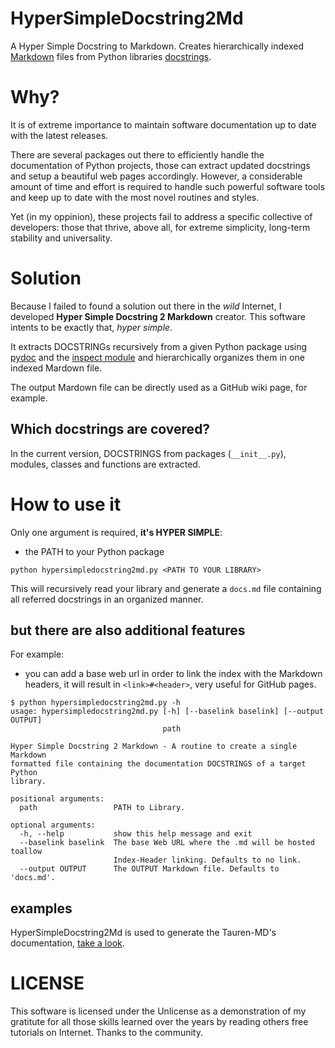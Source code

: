 # HyperSimpleDocstring2Md

A Hyper Simple Docstring to Markdown. Creates hierarchically indexed [Markdown](https://en.wikipedia.org/wiki/Markdown) files from Python libraries [docstrings](https://www.python.org/dev/peps/pep-0257/).

# Why?

It is of extreme importance to maintain software documentation up to date with the latest releases.

There are several packages out there to efficiently handle the documentation of Python projects, those can extract updated docstrings and setup a beautiful web pages accordingly. However, a considerable amount of time and effort is required to handle such powerful software tools and keep up to date with the most novel routines and styles.

Yet (in my oppinion), these projects fail to address a specific collective of developers: those that thrive, above all, for extreme simplicity, long-term stability and universality.

# Solution

Because I failed to found a solution out there in the _wild_ Internet, I developed **Hyper Simple Docstring 2 Markdown** creator. This software intents to be exactly that, _hyper simple_.

It extracts DOCSTRINGs recursively from a given Python package using [pydoc](https://docs.python.org/3.7/library/pydoc.html) and the [inspect module](https://docs.python.org/3/library/inspect.html) and hierarchically organizes them in one indexed Mardown file.

The output Mardown file can be directly used as a GitHub wiki page, for example.

## Which docstrings are covered?

In the current version, DOCSTRINGS from packages (`__init__.py`), modules, classes and functions are extracted.

# How to use it

Only one argument is required, **it's HYPER SIMPLE**:
- the PATH to your Python package

```
python hypersimpledocstring2md.py <PATH TO YOUR LIBRARY>
```

This will recursively read your library and generate a `docs.md` file containing all referred docstrings in an organized manner.

## but there are also additional features

For example:

- you can add a base web url in order to link the index with the Markdown headers, it will result in `<link>#<header>`, very useful for GitHub pages.

```
$ python hypersimpledocstring2md.py -h
usage: hypersimpledocstring2md.py [-h] [--baselink baselink] [--output OUTPUT]
                                  path

Hyper Simple Docstring 2 Markdown - A routine to create a single Markdown
formatted file containing the documentation DOCSTRINGS of a target Python
library.

positional arguments:
  path                 PATH to Library.

optional arguments:
  -h, --help           show this help message and exit
  --baselink baselink  The base Web URL where the .md will be hosted toallow
                       Index-Header linking. Defaults to no link.
  --output OUTPUT      The OUTPUT Markdown file. Defaults to 'docs.md'.
```

## examples

HyperSimpleDocstring2Md is used to generate the Tauren-MD's documentation, [take a look](https://github.com/joaomcteixeira/Tauren-MD/wiki/Modules-Documentation). 

# LICENSE

This software is licensed under the Unlicense as a demonstration of my gratitute for all those skills learned over the years by reading others free tutorials on Internet. Thanks to the community.
